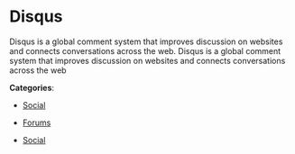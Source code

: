 # Disqus


Disqus is a global comment system that improves discussion on websites and connects conversations across the web.  Disqus is a global comment system that improves discussion on websites and connects conversations across the web



**Categories**:
- [Social](https://github.com/apis-list/apis-list#social)




- [Forums](https://github.com/apis-list/apis-list#forums)
- [Social](https://github.com/apis-list/apis-list#social)






